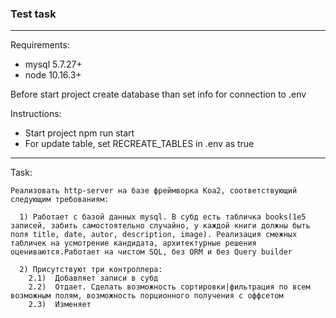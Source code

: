 ### Test task
___
Requirements:
 - mysql 5.7.27+
 - node 10.16.3+
 
 Before start project create database than set info for connection to .env 
 
Instructions:
 - Start project npm run start
 - For update table, set RECREATE_TABLES in .env as true
___

Task:
```
Реализовать http-server на базе фреймворка Koa2, соответствующий следующим требованиям:
  
  1) Работает с базой данных mysql. В субд есть табличка books(1e5 записей, забить самостоятельно случайно, у каждой книги должны быть поля title, date, autor, description, image). Реализация смежных табличек на усмотрение кандидата, архитектурные решения оцениваются.Работает на чистом SQL, без ORM и без Query builder
  
  2) Присутствуют три контроллера:
    2.1)  Добавляет записи в субд
    2.2)  Отдает. Сделать возможность сортировки|фильтрация по всем возможным полям, возможность порционного получения с оффсетом
    2.3)  Изменяет
```